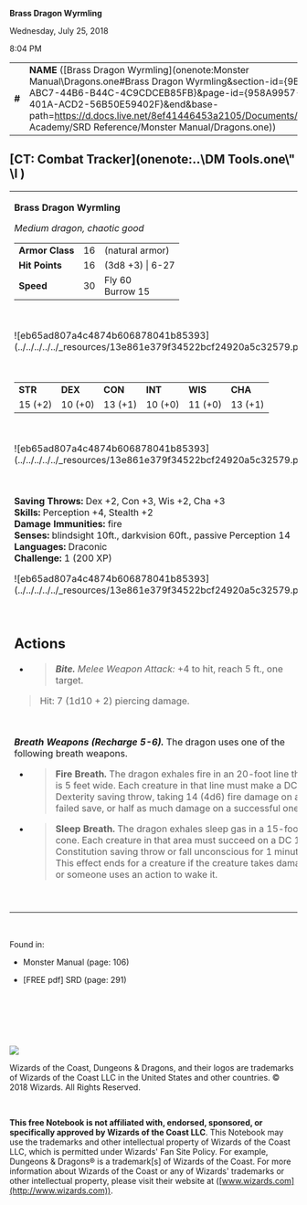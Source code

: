 **Brass Dragon Wyrmling**

Wednesday, July 25, 2018

8:04 PM

|        |                                                                                                                                                                                                                                                                                                                            |        |        |        |     |       |        |
|--------|----------------------------------------------------------------------------------------------------------------------------------------------------------------------------------------------------------------------------------------------------------------------------------------------------------------------------|--------|--------|--------|-----|-------|--------|
| **\#** | **NAME** ([Brass Dragon Wyrmling](onenote:Monster Manual\\Dragons.one#Brass Dragon Wyrmling&section-id={9B13BEB9-ABC7-44B6-B44C-4C9CDCEB85FB}&page-id={958A9957-F5C4-401A-ACD2-56B50E59402F}&end&base-path=https://d.docs.live.net/8ef41446453a2105/Documents/Adventure Academy/SRD Reference/Monster Manual/Dragons.one)) | **16** | **16** | **16** | \-  | Notes | 200 XP |

## [CT: Combat Tracker](onenote:..\\DM Tools.one\\" \l )

<table><tbody><tr class="odd"><td><p><strong>Brass Dragon Wyrmling</strong></p><p><em>Medium dragon, chaotic good<br />
</em></p><table><tbody><tr class="odd"><td><strong>Armor Class</strong></td><td>16</td><td>(natural armor)</td></tr><tr class="even"><td><strong>Hit Points</strong></td><td>16</td><td>(3d8 +3) | 6-27</td></tr><tr class="odd"><td><strong>Speed</strong></td><td>30</td><td>Fly 60<br />
Burrow 15</td></tr></tbody></table><p> </p><p>![eb65ad807a4c4874b606878041b85393](../../../../../_resources/13e861e379f34522bcf24920a5c32579.png)</p><p> </p><table><tbody><tr class="odd"><td><strong>STR</strong></td><td><strong>DEX</strong></td><td><strong>CON</strong></td><td><strong>INT</strong></td><td><strong>WIS</strong></td><td><strong>CHA</strong></td></tr><tr class="even"><td>15 (+2)</td><td>10 (+0)</td><td>13 (+1)</td><td>10 (+0)</td><td>11 (+0)</td><td>13 (+1)</td></tr></tbody></table><p> </p><p>![eb65ad807a4c4874b606878041b85393](../../../../../_resources/13e861e379f34522bcf24920a5c32579.png)</p><p> </p><p><strong>Saving Throws:</strong> Dex +2, Con +3, Wis +2, Cha +3<br />
<strong>Skills:</strong> Perception +4, Stealth +2<br />
<strong>Damage Immunities:</strong> fire<br />
<strong>Senses:</strong> blindsight 10ft., darkvision 60ft., passive Perception 14<br />
<strong>Languages:</strong> Draconic<br />
<strong>Challenge:</strong> 1 (200 XP)</p><p>![eb65ad807a4c4874b606878041b85393](../../../../../_resources/13e861e379f34522bcf24920a5c32579.png)</p><p> </p><h2 id="actions"><strong>Actions</strong></h2><ul><li><blockquote><p><em><strong>Bite.</strong> Melee Weapon Attack:</em> +4 to hit, reach 5 ft., one target.</p></blockquote></li></ul><blockquote><p>Hit: 7 (1d10 + 2) piercing damage.</p></blockquote><p> </p><p><em><strong>Breath Weapons (Recharge 5-6).</strong></em> The dragon uses one of the following breath weapons.</p><ul><li><blockquote><p><strong>Fire Breath.</strong> The dragon exhales fire in an 20-foot line that is 5 feet wide. Each creature in that line must make a DC 11 Dexterity saving throw, taking 14 (4d6) fire damage on a failed save, or half as much damage on a successful one.</p></blockquote></li><li><blockquote><p><strong>Sleep Breath.</strong> The dragon exhales sleep gas in a 15-foot cone. Each creature in that area must succeed on a DC 11 Constitution saving throw or fall unconscious for 1 minute. This effect ends for a creature if the creature takes damage or someone uses an action to wake it.</p></blockquote></li></ul><p> </p></td></tr></tbody></table>

 

Found in:

-   Monster Manual (page: 106)

-   \[FREE pdf\] SRD (page: 291)

 

 

 

![](tmp\media\image2.png)

Wizards of the Coast, Dungeons & Dragons, and their logos are trademarks of Wizards of the Coast LLC in the United States and other countries. © 2018 Wizards. All Rights Reserved.

 

**This free Notebook is not affiliated with, endorsed, sponsored, or specifically approved by Wizards of the Coast LLC**. This Notebook may use the trademarks and other intellectual property of Wizards of the Coast LLC, which is permitted under Wizards' Fan Site Policy. For example, Dungeons & Dragons® is a trademark\[s\] of Wizards of the Coast. For more information about Wizards of the Coast or any of Wizards' trademarks or other intellectual property, please visit their website at ([www.wizards.com](http://www.wizards.com)).
